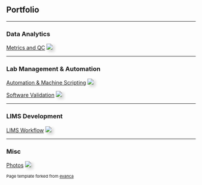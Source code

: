 ## Portfolio

---

### Data Analytics

[Metrics and QC](/analytics)
<img src="images/dummy_thumbnail.jpg?raw=true" style="box-shadow: 5px 5px 7px lightgray">

---

### Lab Management & Automation

[Automation & Machine Scripting](/lab_work)
<img src="images/dummy_thumbnail.jpg?raw=true" style="box-shadow: 5px 5px 7px lightgray">


[Software Validation](/validations)
<img src="images/dummy_thumbnail.jpg?raw=true" style="box-shadow: 5px 5px 7px lightgray">

---

### LIMS Development

[LIMS Workflow](/LIMS)
<img src="images/dummy_thumbnail.jpg?raw=true" style="box-shadow: 5px 5px 7px lightgray">

---

### Misc

[Photos](/Photos)
<img src="images/dummy_thumbnail.jpg?raw=true" style="box-shadow: 5px 5px 7px lightgray">

<p style="font-size:11px">Page template forked from <a href="https://github.com/evanca/quick-portfolio">evanca</a></p>
<!-- Remove above link if you don't want to attibute -->
